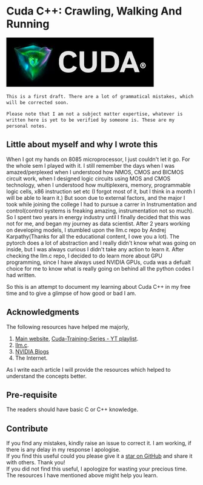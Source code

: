 # Cuda C++: Crawling, Walking And Running

![img](./data/img/landing_page_cuda.jpg)

```{note}
This is a first draft. There are a lot of grammatical mistakes, which will be corrected soon.
```

```{note}
Please note that I am not a subject matter expertise, whatever is written here is yet to be verified by someone is. These are my personal notes. 
```

## Little about myself and why I wrote this

When I got my hands on 8085 microprocessor, I just couldn't let it go. For the whole sem I played with it. I still remember the days when I was amazed/perplexed when I understood how NMOS, CMOS and BICMOS circuit work, when I designed logic circuits using MOS and CMOS technology, when I understood how multiplexers, memory, programmable logic cells, x86 instruction set etc (I forgot most of it, but I think in a month I will be able to learn it.)
But soon due to external factors, and the major I took while joining the college I had to pursue a carrer in Instrumentation and control(control systems is freaking amazing, instrumentation not so much). So I spent two years in energy industry until I finally decided that this was not for me, and began my journey as data scientist. 
After 2 years working on developing models, I stumbled upon the llm.c repo by Andrej Karpathy(Thanks for all the educational content, I owe you a lot). The pytorch does a lot of abstraction and I really didn't know what was going on inside, but I was always curious I didn't take any action to learn it. After checking the llm.c repo, I decided to do learn more about GPU programming, since I have always used NVIDIA GPUs, cuda was a defualt choice for me to know what is really going on behind all the python codes I had written.

So this is an attempt to document my learning about Cuda C++ in my free time and to give a glimpse of how good or bad I am.

## Acknowledgments
The following resources have helped me majorly,
1) [Main website](https://www.olcf.ornl.gov/cuda-training-series/), [Cuda-Training-Series - YT playlist](https://www.youtube.com/playlist?list=PL6RdenZrxrw-zNX7uuGppWETdxt_JxdMj).
2) [llm.c](https://github.com/karpathy/llm.c/).
4) [NVIDIA Blogs](https://developer.nvidia.com/blog/developer-blog-cuda-refresher-july-2020-updated/)
3) The Internet.

As I write each article I will provide the resources which helped to understand the concepts better.

## Pre-requisite
The readers should have basic C or C++ knowledge.

## Contribute
If you find any mistakes, kindly raise an issue to correct it. I am working, if there is any delay in my response I apologise.  
If you find this useful could you please give it a [star on GitHub](https://github.com/yogheswaran-a/cuda-notes/stargazers) and share it with others. Thank you!  
If you did not find this useful, I apologize for wasting your precious time. The resources I have mentioned above might help you learn.